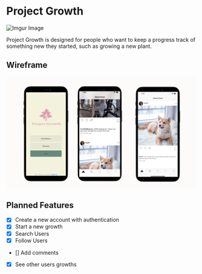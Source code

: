 # Project Growth
![Imgur Image](https://imgur.com/h8F0a7P.jpg)

Project Growth is designed for people who want to keep a progress track of something new they started, such as growing a new plant.

## Wireframe
<img src="SS/ss.png" >


## Planned Features
- [X] Create a new account with authentication
- [X] Start a new growth
- [X] Search Users
- [X] Follow Users
- [] Add comments
- [X] See other users growths

